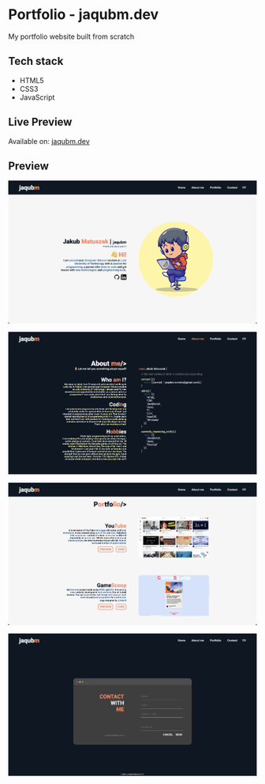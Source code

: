 # Portfolio - jaqubm.dev

My portfolio website built from scratch

## Tech stack

- HTML5
- CSS3
- JavaScript

## Live Preview

Available on: [jaqubm.dev](https://jaqubm.dev)

## Preview

![Home Section Preview](/images/readme/home-section.png)

![About me Section Preview](/images/readme/about-me-section.png)

![Portfolio Section Preview](/images/readme/portfolio-section.png)

![Contact Section Preview](/images/readme/contact-section.png)